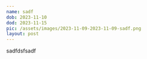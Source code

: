 ```yaml
---
name: sadf
dob: 2023-11-10
dod: 2023-11-15
pic: /assets/images/2023-11-09-2023-11-09-sadf.png
layout: post
---
```

sadfdsfsadf
